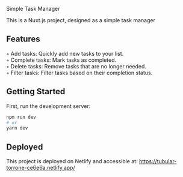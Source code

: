 Simple Task Manager

This is a Nuxt.js project, designed as a simple task manager 

## Features 

◦ Add tasks: Quickly add new tasks to your list.  
◦ Complete tasks: Mark tasks as completed.  
◦ Delete tasks: Remove tasks that are no longer needed.  
◦ Filter tasks: Filter tasks based on their completion status.  


## Getting Started

First, run the development server:

```bash
npm run dev  
# or  
yarn dev  
```
## Deployed

This project is deployed on Netlify and accessible at: https://tubular-torrone-ce6e6a.netlify.app/
